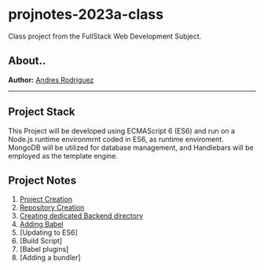 # projnotes-2023a-class
Class project from the FullStack Web Development
Subject.

## About..
**Author:** [Andres Rodriguez]()

---

## Project Stack
This Project will be developed using ECMAScript 6 (ES6) and run on a Node.js runtime environmrnt coded in ES6, as runtime enviroment. MongoDB will be utilized for database management, and Handlebars will be employed as the template engine.

## Project Notes
1. [Project Creation](https://github.com/Andres3436/projnotes-2023a-class/blob/main/class-notes/1-Project-Creation.md)
2. [Repository Creation](https://github.com/Andres3436/projnotes-2023a-class/blob/main/class-notes/2-Project-Creation.md)
3. [Creating dedicated Backend directory](https://github.com/Andres3436/projnotes-2023a-class/blob/main/class-notes/3-Project-Creation.md)
4. [Adding Babel](https://github.com/Andres3436/projnotes-2023a-class/blob/main/class-notes/4-Project-Creation.md)
5. [Updating to ES6]
6. [Build Script]
7. [Babel plugins]
8. [Adding a bundler]
